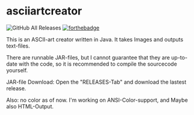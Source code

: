 # asciiartcreator
![GitHub All Releases](https://img.shields.io/github/downloads/sleppo04/asciiartcreator/total) 
[![forthebadge](https://forthebadge.com/images/badges/made-with-java.svg)](https://forthebadge.com)

This is an ASCII-art creator written in Java.
It takes Images and outputs text-files.

There are runnable JAR-files, but I cannot guarantee that they are up-to-date with the code,
so it is recommended to compile the sourcecode yourself.

JAR-file Download: Open the "RELEASES-Tab" and download the lastest release.

Also: no color as of now.
I'm working on ANSI-Color-support, and Maybe also HTML-Output.
